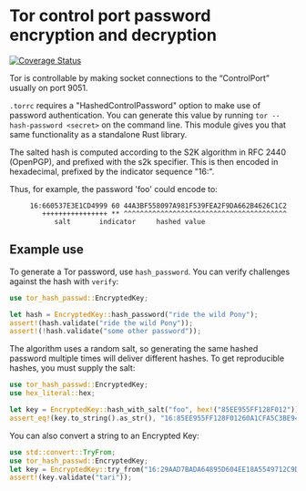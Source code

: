 # Tor control port password encryption and decryption

[![Coverage Status](https://coveralls.io/repos/github/tari-project/tor-hash-password/badge.svg?branch=main)](https://coveralls.io/github/tari-project/tor-hash-password?branch=main)

Tor is controllable by making socket connections to the “ControlPort” usually on port 9051.

`.torrc` requires a "HashedControlPassword" option to make use of password authentication. You can generate this
value by running `tor --hash-password <secret>` on the command line. This module gives you that same functionality
as a standalone Rust library.

The salted hash is computed according to the S2K algorithm in RFC 2440 (OpenPGP), and prefixed with the s2k specifier.
This is then encoded in hexadecimal, prefixed by the indicator sequence   "16:".

 Thus, for example, the password 'foo' could encode to:

 ```text
      16:660537E3E1CD4999 60 44A3BF558097A981F539FEA2F9DA662B4626C1C2
         ++++++++++++++++ ** ^^^^^^^^^^^^^^^^^^^^^^^^^^^^^^^^^^^^^^^^
            salt       indicator     hashed value
 ```

 ## Example use

To generate a Tor password, use `hash_password`. You can verify challenges against the hash with `verify`:

 ```rust
use tor_hash_passwd::EncryptedKey;

let hash = EncryptedKey::hash_password("ride the wild Pony");
assert!(hash.validate("ride the wild Pony"));
assert!(!hash.validate("some other password"));

 ```

The algorithm uses a random salt, so generating the same hashed password multiple times will deliver different
hashes. To get reproducible hashes, you must supply the salt:

```rust
use tor_hash_passwd::EncryptedKey;
use hex_literal::hex;

let key = EncryptedKey::hash_with_salt("foo", hex!("85EE955FF128F012"));
assert_eq!(key.to_string().as_str(), "16:85EE955FF128F01260A1CFA5C3BE947A512B8EFAD1BC410671E3DBBA2D");
```

 You can also convert a string to an Encrypted Key:

```rust
use std::convert::TryFrom;
use tor_hash_passwd::EncryptedKey;
let key = EncryptedKey::try_from("16:29AAD7BADA64895D604EE18A5549712C9DADAF373B72D7DEF0D4AE97AE").unwrap();
assert!(key.validate("tari"));
```